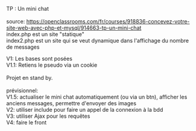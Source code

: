 TP : Un mini chat <br>
<br>
source: https://openclassrooms.com/fr/courses/918836-concevez-votre-site-web-avec-php-et-mysql/914663-tp-un-mini-chat
<br>
index.php est un site "statique"<br>
index2.php est un site qui se veut dynamique dans l'affichage du nombre de messages<br>

V1: Les bases sont posées<br>
V1.1: Retiens le pseudo via un cookie<br>
<br>
Projet en stand by.<br>
<br>
prévisionnel:<br>
V1.5: actualiser le mini chat automatiquement (ou via un btn), afficher les anciens messages, permettre d'envoyer des images<br>
V2: utiliser include pour faire un appel de la connexion à la bdd<br>
V3: utiliser Ajax pour les requêtes<br>
V4: faire le front<br>